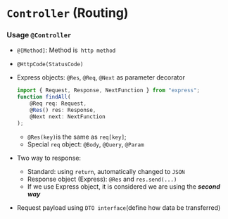 # `Controller` (Routing)

### Usage `@Controller`

-   `@[Method]`: Method is` http method`
-   `@HttpCode(StatusCode)`
-   Express objects: `@Res`, `@Req`, `@Next` as parameter decorator
    ```typescript
    import { Request, Response, NextFunction } from "express";
    function findAll(
        @Req req: Request,
        @Res() res: Response,
        @Next next: NextFunction
    );
    ```
    -   `@Res(key)`is the same as `req[key]`;
    -   Special `req` object: `@Body`, `@Query`, `@Param`
-   Two way to response:

    -   Standard: using `return`, automatically changed to `JSON`
    -   Response object (Express): `@Res` and `res.send(...)`
    -   If we use Express object, it is considered we are using the **_second way_**

-   Request payload using `DTO interface`(define how data be transferred)
